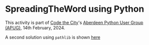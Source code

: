 # SpreadingTheWord using Python

This activity is part of [Code the City](https://codethecity.org/)'s [Aberdeen Python User Group (APUG)](https://pythonaberdeen.github.io/), 14th February, 2024.

A second solution using `pathlib` is shown [here](https://github.com/GabeeCoding/SpreadingTheWord)
